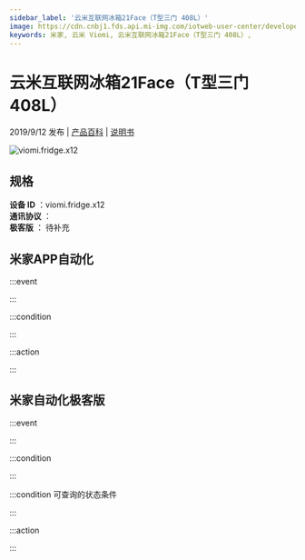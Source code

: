 ```yaml
---
sidebar_label: '云米互联网冰箱21Face（T型三门 408L）'
image: https://cdn.cnbj1.fds.api.mi-img.com/iotweb-user-center/developer_1678871036399XHF7ONb0.png?GalaxyAccessKeyId=AKVGLQWBOVIRQ3XLEW&Expires=9223372036854775807&Signature=yfFMjW/lqNd5z/qBwuFDSZSF/BA=
keywords: 米家, 云米 Viomi, 云米互联网冰箱21Face（T型三门 408L）, 
---
```

# 云米互联网冰箱21Face（T型三门 408L）

2019/9/12 发布 | [产品百科](https://home.mi.com/webapp/content/baike/product/index.html?model=viomi.fridge.x12/) | [说明书](https://home.mi.com/views/introduction.html?model=viomi.fridge.x12&region=cn)

![viomi.fridge.x12](https://cdn.cnbj1.fds.api.mi-img.com/iotweb-user-center/developer_1678871036399XHF7ONb0.png?GalaxyAccessKeyId=AKVGLQWBOVIRQ3XLEW&Expires=9223372036854775807&Signature=yfFMjW/lqNd5z/qBwuFDSZSF/BA=)

## 规格  
> 
**设备 ID** ：viomi.fridge.x12  
**通讯协议** ：  
**极客版**  ： 待补充 


## 米家APP自动化  

:::event  

:::

:::condition  

:::

:::action   

:::

## 米家自动化极客版  

:::event  

:::

:::condition  

:::

:::condition 可查询的状态条件  

:::

:::action  

:::

        
